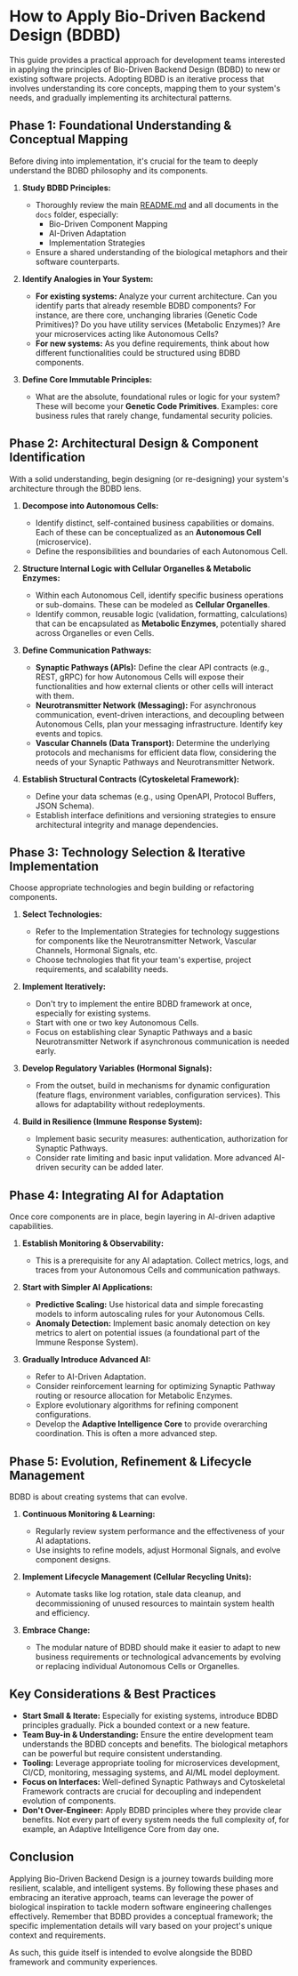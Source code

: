# How to Apply Bio-Driven Backend Design (BDBD)

This guide provides a practical approach for development teams interested in applying the principles of Bio-Driven Backend Design (BDBD) to new or existing software projects. Adopting BDBD is an iterative process that involves understanding its core concepts, mapping them to your system's needs, and gradually implementing its architectural patterns.

## Phase 1: Foundational Understanding & Conceptual Mapping

Before diving into implementation, it's crucial for the team to deeply understand the BDBD philosophy and its components.

1.  **Study BDBD Principles:**
    *   Thoroughly review the main [README.md](../../README.md) and all documents in the `docs` folder, especially:
        *   Bio-Driven Component Mapping
        *   AI-Driven Adaptation
        *   Implementation Strategies
    *   Ensure a shared understanding of the biological metaphors and their software counterparts.

2.  **Identify Analogies in Your System:**
    *   **For existing systems:** Analyze your current architecture. Can you identify parts that already resemble BDBD components? For instance, are there core, unchanging libraries (Genetic Code Primitives)? Do you have utility services (Metabolic Enzymes)? Are your microservices acting like Autonomous Cells?
    *   **For new systems:** As you define requirements, think about how different functionalities could be structured using BDBD components.

3.  **Define Core Immutable Principles:**
    *   What are the absolute, foundational rules or logic for your system? These will become your **Genetic Code Primitives**. Examples: core business rules that rarely change, fundamental security policies.

## Phase 2: Architectural Design & Component Identification

With a solid understanding, begin designing (or re-designing) your system's architecture through the BDBD lens.

1.  **Decompose into Autonomous Cells:**
    *   Identify distinct, self-contained business capabilities or domains. Each of these can be conceptualized as an **Autonomous Cell** (microservice).
    *   Define the responsibilities and boundaries of each Autonomous Cell.

2.  **Structure Internal Logic with Cellular Organelles & Metabolic Enzymes:**
    *   Within each Autonomous Cell, identify specific business operations or sub-domains. These can be modeled as **Cellular Organelles**.
    *   Identify common, reusable logic (validation, formatting, calculations) that can be encapsulated as **Metabolic Enzymes**, potentially shared across Organelles or even Cells.

3.  **Define Communication Pathways:**
    *   **Synaptic Pathways (APIs):** Define the clear API contracts (e.g., REST, gRPC) for how Autonomous Cells will expose their functionalities and how external clients or other cells will interact with them.
    *   **Neurotransmitter Network (Messaging):** For asynchronous communication, event-driven interactions, and decoupling between Autonomous Cells, plan your messaging infrastructure. Identify key events and topics.
    *   **Vascular Channels (Data Transport):** Determine the underlying protocols and mechanisms for efficient data flow, considering the needs of your Synaptic Pathways and Neurotransmitter Network.

4.  **Establish Structural Contracts (Cytoskeletal Framework):**
    *   Define your data schemas (e.g., using OpenAPI, Protocol Buffers, JSON Schema).
    *   Establish interface definitions and versioning strategies to ensure architectural integrity and manage dependencies.

## Phase 3: Technology Selection & Iterative Implementation

Choose appropriate technologies and begin building or refactoring components.

1.  **Select Technologies:**
    *   Refer to the Implementation Strategies for technology suggestions for components like the Neurotransmitter Network, Vascular Channels, Hormonal Signals, etc.
    *   Choose technologies that fit your team's expertise, project requirements, and scalability needs.

2.  **Implement Iteratively:**
    *   Don't try to implement the entire BDBD framework at once, especially for existing systems.
    *   Start with one or two key Autonomous Cells.
    *   Focus on establishing clear Synaptic Pathways and a basic Neurotransmitter Network if asynchronous communication is needed early.

3.  **Develop Regulatory Variables (Hormonal Signals):**
    *   From the outset, build in mechanisms for dynamic configuration (feature flags, environment variables, configuration services). This allows for adaptability without redeployments.

4.  **Build in Resilience (Immune Response System):**
    *   Implement basic security measures: authentication, authorization for Synaptic Pathways.
    *   Consider rate limiting and basic input validation. More advanced AI-driven security can be added later.

## Phase 4: Integrating AI for Adaptation

Once core components are in place, begin layering in AI-driven adaptive capabilities.

1.  **Establish Monitoring & Observability:**
    *   This is a prerequisite for any AI adaptation. Collect metrics, logs, and traces from your Autonomous Cells and communication pathways.

2.  **Start with Simpler AI Applications:**
    *   **Predictive Scaling:** Use historical data and simple forecasting models to inform autoscaling rules for your Autonomous Cells.
    *   **Anomaly Detection:** Implement basic anomaly detection on key metrics to alert on potential issues (a foundational part of the Immune Response System).

3.  **Gradually Introduce Advanced AI:**
    *   Refer to AI-Driven Adaptation.
    *   Consider reinforcement learning for optimizing Synaptic Pathway routing or resource allocation for Metabolic Enzymes.
    *   Explore evolutionary algorithms for refining component configurations.
    *   Develop the **Adaptive Intelligence Core** to provide overarching coordination. This is often a more advanced step.

## Phase 5: Evolution, Refinement & Lifecycle Management

BDBD is about creating systems that can evolve.

1.  **Continuous Monitoring & Learning:**
    *   Regularly review system performance and the effectiveness of your AI adaptations.
    *   Use insights to refine models, adjust Hormonal Signals, and evolve component designs.

2.  **Implement Lifecycle Management (Cellular Recycling Units):**
    *   Automate tasks like log rotation, stale data cleanup, and decommissioning of unused resources to maintain system health and efficiency.

3.  **Embrace Change:**
    *   The modular nature of BDBD should make it easier to adapt to new business requirements or technological advancements by evolving or replacing individual Autonomous Cells or Organelles.

## Key Considerations & Best Practices

*   **Start Small & Iterate:** Especially for existing systems, introduce BDBD principles gradually. Pick a bounded context or a new feature.
*   **Team Buy-in & Understanding:** Ensure the entire development team understands the BDBD concepts and benefits. The biological metaphors can be powerful but require consistent understanding.
*   **Tooling:** Leverage appropriate tooling for microservices development, CI/CD, monitoring, messaging systems, and AI/ML model deployment.
*   **Focus on Interfaces:** Well-defined Synaptic Pathways and Cytoskeletal Framework contracts are crucial for decoupling and independent evolution of components.
*   **Don't Over-Engineer:** Apply BDBD principles where they provide clear benefits. Not every part of every system needs the full complexity of, for example, an Adaptive Intelligence Core from day one.

## Conclusion

Applying Bio-Driven Backend Design is a journey towards building more resilient, scalable, and intelligent systems. By following these phases and embracing an iterative approach, teams can leverage the power of biological inspiration to tackle modern software engineering challenges effectively. Remember that BDBD provides a conceptual framework; the specific implementation details will vary based on your project's unique context and requirements.

As such, this guide itself is intended to evolve alongside the BDBD framework and community experiences.